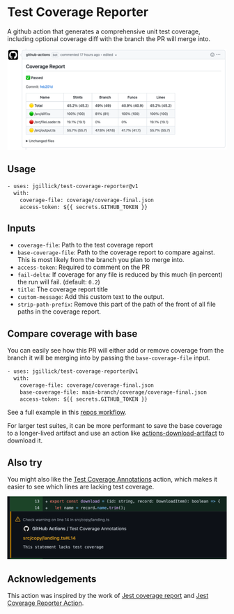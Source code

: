 # Test Coverage Reporter

A github action that generates a comprehensive unit test coverage, including optional coverage diff with the branch the PR
will merge into.

![Screenshot](./screenshot_light.png)

## Usage

```
- uses: jgillick/test-coverage-reporter@v1
  with:
    coverage-file: coverage/coverage-final.json
    access-token: ${{ secrets.GITHUB_TOKEN }}
```

## Inputs

- `coverage-file`: Path to the test coverage report
- `base-coverage-file`: Path to the coverage report to compare against. This is most likely from the branch you plan to merge into.
- `access-token`: Required to comment on the PR
- `fail-delta`: If coverage for any file is reduced by this much (in percent) the run will fail. (default: `0.2`)
- `title`: The coverage report title
- `custom-message`: Add this custom text to the output.
- `strip-path-prefix`: Remove this part of the path of the front of all file paths in the coverage report.

## Compare coverage with base

You can easily see how this PR will either add or remove coverage from the branch it will be merging into by passing the `base-coverage-file` input.

```
- uses: jgillick/test-coverage-reporter@v1
  with:
    coverage-file: coverage/coverage-final.json
    base-coverage-file: main-branch/coverage/coverage-final.json
    access-token: ${{ secrets.GITHUB_TOKEN }}
```

See a full example in this [repos workflow](./.github/workflows/test.yml).

For larger test suites, it can be more performant to save the base coverage to a longer-lived artifact and use an action like [actions-download-artifact](https://github.com/jgillick/actions-download-artifact) to download it.

## Also try

You might also like the [Test Coverage Annotations](https://github.com/marketplace/actions/test-coverage-annotations) action, which makes it easier to see which lines are lacking test coverage.

![Test Coverage Annotation Screenshot](./screenshot_annotation.png)

## Acknowledgements

This action was inspired by the work of [Jest coverage report](https://github.com/ArtiomTr/jest-coverage-report-action) and [Jest Coverage Reporter Action](https://github.com/adRise/jest-cov-reporter).
